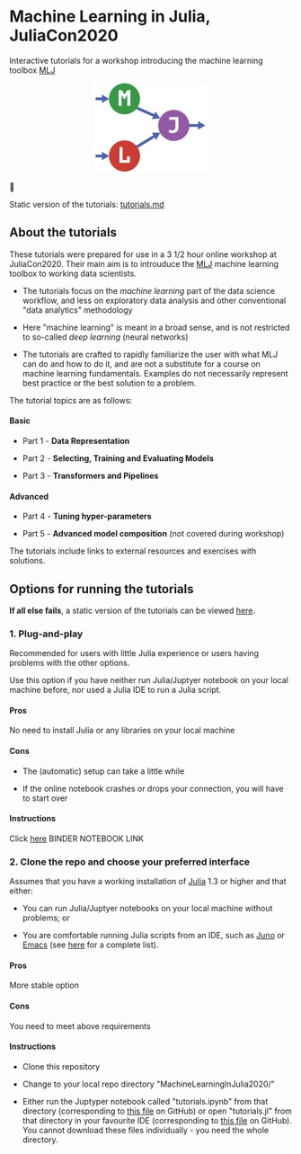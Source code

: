 # Machine Learning in Julia, JuliaCon2020

Interactive tutorials for a workshop introducing the machine learning
toolbox [MLJ](https://alan-turing-institute.github.io/MLJ.jl/stable/)

<div align="center">
	<img src="MLJLogo2.svg" alt="MLJ" width="200">
</div>

&#128679;

Static version of the tutorials: [tutorials.md](tutorials.md)


## About the tutorials

These tutorials were prepared for use in a 3 1/2 hour online workshop at
JuliaCon2020. Their main aim is to introuduce the
[MLJ](https://alan-turing-institute.github.io/MLJ.jl/stable/) machine
learning toolbox to working data scientists.

- The tutorials focus on the *machine learning* part of the data science
  workflow, and less on exploratory data analysis and other
  conventional "data analytics" methodology

- Here "machine learning" is meant in a broad sense, and is not
  restricted to so-called *deep learning* (neural networks)

- The tutorials are crafted to rapidly familiarize the user with what
  MLJ can do and how to do it, and are not a substitute for a course
  on machine learning fundamentals. Examples do not necessarily
  represent best practice or the best solution to a problem.
  
The tutorial topics are as follows:

#### Basic

- Part 1 - **Data Representation**

- Part 2 - **Selecting, Training and Evaluating Models**

- Part 3 - **Transformers and Pipelines**

#### Advanced

- Part 4 - **Tuning hyper-parameters**

- Part 5 - **Advanced model composition** (not covered during workshop)

The tutorials include links to external resources and exercises with solutions.


## Options for running the tutorials

**If all else fails**, a static version of the tutorials can be viewed
[here](tutorials.md).


### 1. Plug-and-play

Recommended for users with little Julia experience or users having
problems with the other options.

Use this option if you have neither run Julia/Juptyer notebook on your
local machine before, nor used a Julia IDE to run a Julia script.


#### Pros

No need to install Julia or any libraries on your local machine


#### Cons

- The (automatic) setup can take a little while

- If the online notebook crashes or drops your connection, you will have to start over


#### Instructions

Click [here]() BINDER NOTEBOOK LINK


### 2. Clone the repo and choose your preferred interface

Assumes that you have a working installation of
[Julia](https://julialang.org/downloads/) 1.3 or higher and that
either:

- You can run Julia/Juptyer notebooks on your local machine without problems; or

- You are comfortable running Julia scripts from an IDE, such as [Juno](https://junolab.org) or [Emacs](https://github.com/JuliaEditorSupport/julia-emacs) (see [here](https://julialang.org) for a complete list).


#### Pros

More stable option

#### Cons

You need to meet above requirements


#### Instructions

- Clone this repository

- Change to your local repo directory "MachineLearningInJulia2020/"

- Either run the Juptyper notebook called "tutorials.ipynb" from that
  directory (corresponding to [this file](tutorials.ipynb) on GitHub)
  or open "tutorials.jl" from that directory in your favourite IDE
  (corresponding to [this file](tutorials.jl) on GitHub). You cannot
  download these files individually - you need the whole directory.


